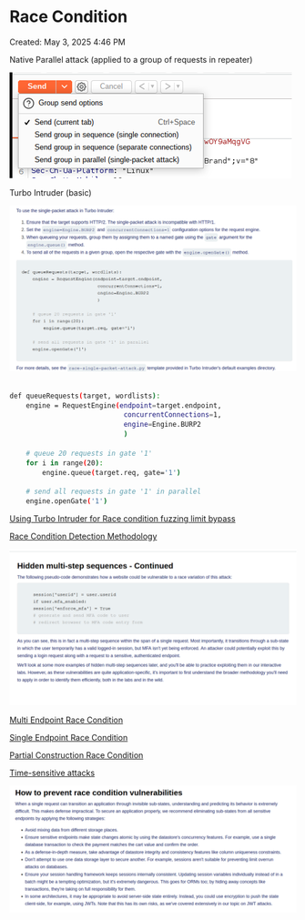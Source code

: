 # Race Condition

Created: May 3, 2025 4:46 PM

Native Parallel attack (applied to a group of requests in repeater)

![image.png](Race%20Condition%201e8021737a8980c3a4becc95a516a55e/image.png)

Turbo Intruder (basic)

![image.png](Race%20Condition%201e8021737a8980c3a4becc95a516a55e/image%201.png)

```bash

def queueRequests(target, wordlists):
    engine = RequestEngine(endpoint=target.endpoint,
                            concurrentConnections=1,
                            engine=Engine.BURP2
                            )
    
    # queue 20 requests in gate '1'
    for i in range(20):
        engine.queue(target.req, gate='1')
    
    # send all requests in gate '1' in parallel
    engine.openGate('1')
```

[Using Turbo Intruder for Race condition fuzzing limit bypass](Race%20Condition%201e8021737a8980c3a4becc95a516a55e/Using%20Turbo%20Intruder%20for%20Race%20condition%20fuzzing%20li%201e8021737a8980fbb757c9afbd8acf16.md)

[Race Condition Detection Methodology](Race%20Condition%201e8021737a8980c3a4becc95a516a55e/Race%20Condition%20Detection%20Methodology%201e8021737a8980e182a8d60d3ef4959c.md)

![image.png](Race%20Condition%201e8021737a8980c3a4becc95a516a55e/image%202.png)

[Multi Endpoint Race Condition](Race%20Condition%201e8021737a8980c3a4becc95a516a55e/Multi%20Endpoint%20Race%20Condition%201e8021737a89807dadcac1c096b4a892.md)

[Single Endpoint Race Condition](Race%20Condition%201e8021737a8980c3a4becc95a516a55e/Single%20Endpoint%20Race%20Condition%201e9021737a89805db1a9e3d25df839b2.md)

[Partial Construction Race Condition](Race%20Condition%201e8021737a8980c3a4becc95a516a55e/Partial%20Construction%20Race%20Condition%201e9021737a89809f864de03d92a53ef0.md)

[Time-sensitive attacks](Race%20Condition%201e8021737a8980c3a4becc95a516a55e/Time-sensitive%20attacks%201e9021737a898061b885cb2938243272.md)

![image.png](Race%20Condition%201e8021737a8980c3a4becc95a516a55e/image%203.png)